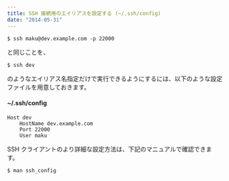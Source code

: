 ```yaml
---
title: SSH 接続用のエイリアスを設定する (~/.ssh/config)
date: "2014-05-31"
---
```


~~~
$ ssh maku@dev.example.com -p 22000
~~~

と同じことを、

~~~
$ ssh dev
~~~

のようなエイリアス名指定だけで実行できるようにするには、以下のような設定ファイルを用意しておきます。

#### ~/.ssh/config

~~~
Host dev
    HostName dev.example.com
    Port 22000
    User maku
~~~

SSH クライアントのより詳細な設定方法は、下記のマニュアルで確認できます。

~~~
$ man ssh_config
~~~

